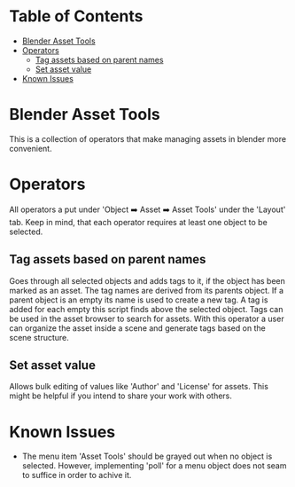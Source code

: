 # Table of Contents
- [Blender Asset Tools](#blender-asset-tools)
- [Operators](#operators)
    - [Tag assets based on parent names](#tag-assets-based-on-parent-names)
    - [Set asset value](#set-asset-value)
- [Known Issues](#known-issues)

# Blender Asset Tools
This is a collection of operators that make managing assets in blender more convenient. 

# Operators
All operators a put under 'Object :arrow_right: Asset :arrow_right: Asset Tools' under the 'Layout' tab. Keep in mind, that each operator requires at least one object to be selected.

## Tag assets based on parent names
Goes through all selected objects and adds tags to it, if the object has been marked as an asset. The tag names are derived from its parents object. If a parent object is an empty its name is used to create a new tag. A tag is added for each empty this script finds above the selected object. Tags can be used in the asset browser to search for assets.
With this operator a user can organize the asset inside a scene and generate tags based on the scene structure.

## Set asset value
Allows bulk editing of values like 'Author' and 'License' for assets. This might be helpful if you intend to share your work with others.

# Known Issues
- The menu item 'Asset Tools' should be grayed out when no object is selected. However, implementing 'poll' for a menu object does not seam to suffice in order to achive it.  
